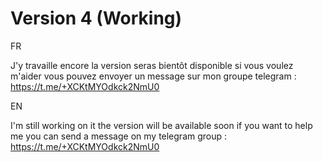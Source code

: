 # Version 4 (Working)

FR

J'y travaille encore la version seras bientôt disponible si vous voulez m'aider vous pouvez envoyer un message sur mon groupe telegram :
https://t.me/+XCKtMYOdkck2NmU0

EN

I'm still working on it the version will be available soon if you want to help me you can send a message on my telegram group : https://t.me/+XCKtMYOdkck2NmU0
